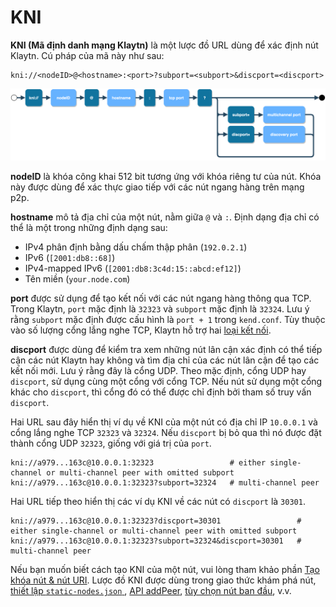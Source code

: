 # KNI <a id="KNI"></a>

**KNI (Mã định danh mạng Klaytn)** là một lược đồ URL dùng để xác định nút Klaytn. Cú pháp của mã này như sau:
```
kni://<nodeID>@<hostname>:<port>?subport=<subport>&discport=<discport>
```
![Lược đồ KNI](../images/kni_scheme.png)

**nodeID** là khóa công khai 512 bit tương ứng với khóa riêng tư của nút. Khóa này được dùng để xác thực giao tiếp với các nút ngang hàng trên mạng p2p.

**hostname** mô tả địa chỉ của một nút, nằm giữa `@` và `:`. Định dạng địa chỉ có thể là một trong những định dạng sau:
* IPv4 phân định bằng dấu chấm thập phân (`192.0.2.1`)
* IPv6 (`[2001:db8::68]`)
* IPv4-mapped IPv6 (`[2001:db8:3c4d:15::abcd:ef12]`)
* Tên miền (`your.node.com`)

**port** được sử dụng để tạo kết nối với các nút ngang hàng thông qua TCP. Trong Klaytn, `port` mặc định là `32323` và `subport` mặc định là `32324`. Lưu ý rằng `subport` mặc định được cấu hình là `port + 1` trong `kend.conf`. Tùy thuộc vào số lượng cổng lắng nghe TCP, Klaytn hỗ trợ hai [loại kết nối](./multiport.md).

**discport** được dùng để kiểm tra xem những nút lân cận xác định có thể tiếp cận các nút Klaytn hay không và tìm địa chỉ của các nút lân cận để tạo các kết nối mới. Lưu ý rằng đây là cổng UDP. Theo mặc định, cổng UDP hay `discport`, sử dụng cùng một cổng với cổng TCP. Nếu nút sử dụng một cổng khác cho `discport`, thì cổng đó có thể được chỉ định bởi tham số truy vấn `discport`.

Hai URL sau đây hiển thị ví dụ về KNI của một nút có địa chỉ IP `10.0.0.1` và cổng lắng nghe TCP `32323` và `32324`. Nếu `discport` bị bỏ qua thì nó được đặt thành cổng UDP `32323`, giống với giá trị của `port`.
```
kni://a979...163c@10.0.0.1:32323                 # either single-channel or multi-channel peer with omitted subport
kni://a979...163c@10.0.0.1:32323?subport=32324   # multi-channel peer
```

Hai URL tiếp theo hiển thị các ví dụ KNI về các nút có `discport` là `30301`.
```
kni://a979...163c@10.0.0.1:32323?discport=30301                 # either single-channel or multi-channel peer with omitted subport
kni://a979...163c@10.0.0.1:32323?subport=32324&discport=30301   # multi-channel peer
```

Nếu bạn muốn biết cách tạo KNI của một nút, vui lòng tham khảo phần [Tạo khóa nút & nút URI](../../installation-guide/deployment/core-cell/installation-guide/before-you-install.md#node-key-node-uri-creation). Lược đồ KNI được dùng trong giao thức khám phá nút, [thiết lập `static-nodes.json` ](../../installation-guide/deployment/core-cell/installation-guide/proxy-node-setup/configuration.md#install-static-nodes-json), [API addPeer](../../dapp/json-rpc/api-references/admin.md#admin_addpeer), [tùy chọn nút ban đầu](./../../operation-guide/configuration.md#properties), v.v.
